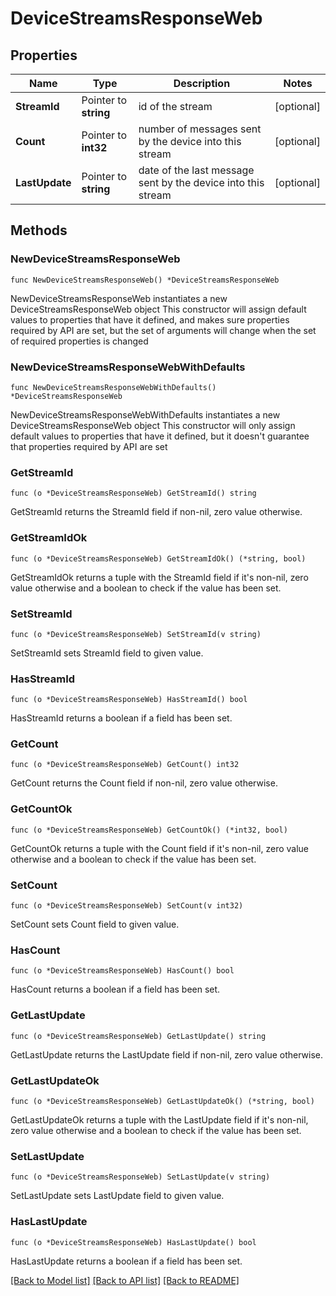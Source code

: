 # DeviceStreamsResponseWeb

## Properties

Name | Type | Description | Notes
------------ | ------------- | ------------- | -------------
**StreamId** | Pointer to **string** | id of the stream | [optional] 
**Count** | Pointer to **int32** | number of messages sent by the device into this stream | [optional] 
**LastUpdate** | Pointer to **string** | date of the last message sent by the device into this stream | [optional] 

## Methods

### NewDeviceStreamsResponseWeb

`func NewDeviceStreamsResponseWeb() *DeviceStreamsResponseWeb`

NewDeviceStreamsResponseWeb instantiates a new DeviceStreamsResponseWeb object
This constructor will assign default values to properties that have it defined,
and makes sure properties required by API are set, but the set of arguments
will change when the set of required properties is changed

### NewDeviceStreamsResponseWebWithDefaults

`func NewDeviceStreamsResponseWebWithDefaults() *DeviceStreamsResponseWeb`

NewDeviceStreamsResponseWebWithDefaults instantiates a new DeviceStreamsResponseWeb object
This constructor will only assign default values to properties that have it defined,
but it doesn't guarantee that properties required by API are set

### GetStreamId

`func (o *DeviceStreamsResponseWeb) GetStreamId() string`

GetStreamId returns the StreamId field if non-nil, zero value otherwise.

### GetStreamIdOk

`func (o *DeviceStreamsResponseWeb) GetStreamIdOk() (*string, bool)`

GetStreamIdOk returns a tuple with the StreamId field if it's non-nil, zero value otherwise
and a boolean to check if the value has been set.

### SetStreamId

`func (o *DeviceStreamsResponseWeb) SetStreamId(v string)`

SetStreamId sets StreamId field to given value.

### HasStreamId

`func (o *DeviceStreamsResponseWeb) HasStreamId() bool`

HasStreamId returns a boolean if a field has been set.

### GetCount

`func (o *DeviceStreamsResponseWeb) GetCount() int32`

GetCount returns the Count field if non-nil, zero value otherwise.

### GetCountOk

`func (o *DeviceStreamsResponseWeb) GetCountOk() (*int32, bool)`

GetCountOk returns a tuple with the Count field if it's non-nil, zero value otherwise
and a boolean to check if the value has been set.

### SetCount

`func (o *DeviceStreamsResponseWeb) SetCount(v int32)`

SetCount sets Count field to given value.

### HasCount

`func (o *DeviceStreamsResponseWeb) HasCount() bool`

HasCount returns a boolean if a field has been set.

### GetLastUpdate

`func (o *DeviceStreamsResponseWeb) GetLastUpdate() string`

GetLastUpdate returns the LastUpdate field if non-nil, zero value otherwise.

### GetLastUpdateOk

`func (o *DeviceStreamsResponseWeb) GetLastUpdateOk() (*string, bool)`

GetLastUpdateOk returns a tuple with the LastUpdate field if it's non-nil, zero value otherwise
and a boolean to check if the value has been set.

### SetLastUpdate

`func (o *DeviceStreamsResponseWeb) SetLastUpdate(v string)`

SetLastUpdate sets LastUpdate field to given value.

### HasLastUpdate

`func (o *DeviceStreamsResponseWeb) HasLastUpdate() bool`

HasLastUpdate returns a boolean if a field has been set.


[[Back to Model list]](../README.md#documentation-for-models) [[Back to API list]](../README.md#documentation-for-api-endpoints) [[Back to README]](../README.md)


